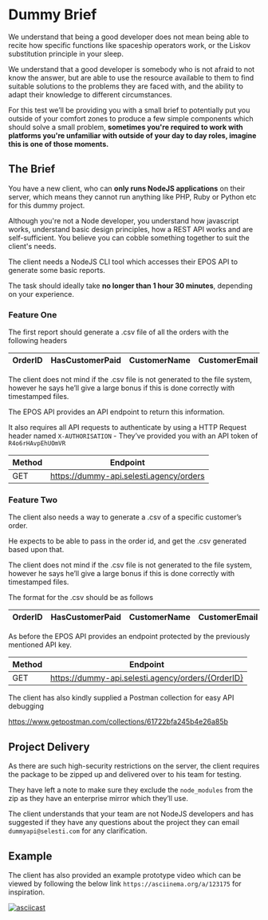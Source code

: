 # Dummy Brief

We understand that being a good developer does not mean being able to recite how specific functions like spaceship operators work, or the Liskov substitution principle in your sleep.

We understand that a good developer is somebody who is not afraid to not know the answer, but are able to use the resource available to them to find suitable solutions to the problems they are faced with, and the ability to adapt their knowledge to different circumstances.

For this test we’ll be providing you with a small brief to potentially put you outside of your comfort zones to produce a few simple components which should solve a small problem, **sometimes you're required to work with platforms you're unfamiliar with outside of your day to day roles, imagine this is one of those moments.**

## The Brief

You have a new client, who can **only runs NodeJS applications** on their server, which means they cannot run anything like PHP, Ruby or Python etc for this dummy project.

Although you're not a Node developer, you understand how javascript works, understand basic design principles, how a REST API works and are self-sufficient. You believe you can cobble something together to suit the client's needs.

The client needs a NodeJS CLI tool which accesses their EPOS API to generate some basic reports.

The task should ideally take **no longer than 1 hour 30 minutes**, depending on your experience.

### Feature One

The first report should generate a .csv file of all the orders with the following headers

OrderID | HasCustomerPaid | CustomerName | CustomerEmail
------- | --------------- | ------------ | ------------- 

The client does not mind if the .csv file is not generated to the file system, however he says he’ll give a large bonus if this is done correctly with timestamped files.

The EPOS API provides an API endpoint to return this information.

It also requires all API requests to authenticate by using a HTTP Request header named `X-AUTHORISATION` - They’ve provided you with an API token of `R4o6rHAvpEhUOmVR`

Method | Endpoint
-------| -------
GET    | https://dummy-api.selesti.agency/orders


### Feature Two

The client also needs a way to generate a .csv of a specific customer’s order.

He expects to be able to pass in the order id, and get the .csv generated based upon that.

The client does not mind if the .csv file is not generated to the file system, however he says he’ll give a large bonus if this is done correctly with timestamped files.

The format for the .csv should be as follows

OrderID | HasCustomerPaid | CustomerName | CustomerEmail | NumberOfItemsPurchased | TotalOrderPriceInPounds |
------- | --------------- | ------------ | ------------- | ---------------------- | ----------------------- |

As before the EPOS API provides an endpoint protected by the previously mentioned API key.

Method | Endpoint
-------| -------
GET    | https://dummy-api.selesti.agency/orders/{OrderID}


The client has also kindly supplied a Postman collection for easy API debugging

https://www.getpostman.com/collections/61722bfa245b4e26a85b

## Project Delivery

As there are such high-security restrictions on the server, the client requires the package to be zipped up and delivered over to his team for testing.

They have left a note to make sure they exclude the `node_modules` from the zip as they have an enterprise mirror which they’ll use.

The client understands that your team are not NodeJS developers and has suggested if they have any questions about the project they can email `dummyapi@selesti.com` for any clarification.


## Example

The client has also provided an example prototype video which can be viewed by following the below link `https://asciinema.org/a/123175` for inspiration.

[![asciicast](https://asciinema.org/a/123175.png)](https://asciinema.org/a/123175)
